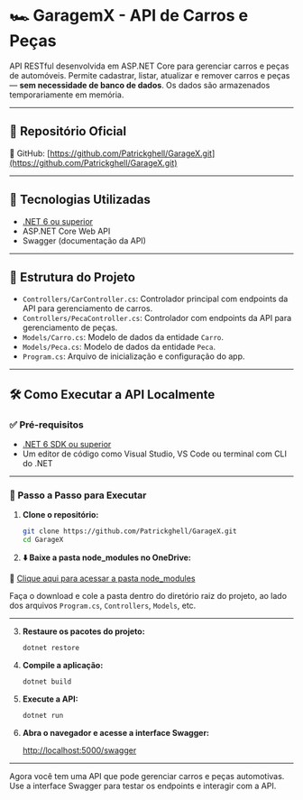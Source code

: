 # 🏎️ GaragemX - API de Carros e Peças

API RESTful desenvolvida em ASP.NET Core para gerenciar carros e peças de automóveis. Permite cadastrar, listar, atualizar e remover carros e peças — **sem necessidade de banco de dados**. Os dados são armazenados temporariamente em memória.

---

## 📂 Repositório Oficial

🔗 GitHub: [https://github.com/Patrickghell/GarageX.git](https://github.com/Patrickghell/GarageX.git)

---

## 🚀 Tecnologias Utilizadas

- [.NET 6 ou superior](https://dotnet.microsoft.com/)
- ASP.NET Core Web API
- Swagger (documentação da API)

---

## 📁 Estrutura do Projeto

- `Controllers/CarController.cs`: Controlador principal com endpoints da API para gerenciamento de carros.
- `Controllers/PecaController.cs`: Controlador com endpoints da API para gerenciamento de peças.
- `Models/Carro.cs`: Modelo de dados da entidade `Carro`.
- `Models/Peca.cs`: Modelo de dados da entidade `Peca`.
- `Program.cs`: Arquivo de inicialização e configuração do app.

---

## 🛠️ Como Executar a API Localmente

### ✅ Pré-requisitos

- [.NET 6 SDK ou superior](https://dotnet.microsoft.com/en-us/download/dotnet)
- Um editor de código como Visual Studio, VS Code ou terminal com CLI do .NET

---

### 📌 Passo a Passo para Executar

1. **Clone o repositório:**

   ```bash
   git clone https://github.com/Patrickghell/GarageX.git
   cd GarageX
   ```

2. **⬇️ Baixe a pasta node_modules no OneDrive:**

🔗 [Clique aqui para acessar a pasta node_modules](https://onedrive.live.com/?redeem=aHR0cHM6Ly8xZHJ2Lm1zL2YvYy85ZDJhMjc0YmVkMGYyMWUzL0VoZlBtdkczbjY1Qm5JNXZ2SGwzUTFrQkdMVzhqUVpWQk14ZnRaTWQyVkFRcGc%5FZT1oSWFtd2o&id=9D2A274BED0F21E3%21sf19acf179fb741ae9c8e6fbc79774359&cid=9D2A274BED0F21E3)

Faça o download e cole a pasta dentro do diretório raiz do projeto, ao lado dos arquivos `Program.cs`, `Controllers`, `Models`, etc.

---

3. **Restaure os pacotes do projeto:**

   ```bash
   dotnet restore
   ```

4. **Compile a aplicação:**

   ```bash
   dotnet build
   ```

5. **Execute a API:**

   ```bash
   dotnet run
   ```

6. **Abra o navegador e acesse a interface Swagger:**

   [http://localhost:5000/swagger](http://localhost:5000/swagger)

---

Agora você tem uma API que pode gerenciar carros e peças automotivas. Use a interface Swagger para testar os endpoints e interagir com a API.
